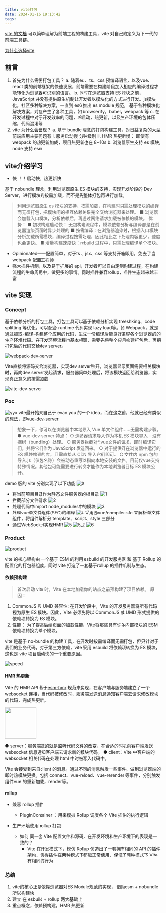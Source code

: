 ```yaml
---
title: vite打包
date: 2024-01-16 19:13:42
tags:
---
```

[vite 的文档](https://cn.vitejs.dev/) 可以简单理解为前端工程的构建工具，vite 对自己的定义为下一代的前端工具链。

[为什么选择vite](https://cn.vitejs.dev/guide/why.html)

## 前言

1. 首先为什么需要打包工具？
	a. 随着es 、ts、css 预编译语言，以及vue、react 类的前端框架的快速发展，前端需要在构建阶段加入相应的编译过程才能转化为浏览器可识别的语言。
	b. 同时在浏览器支持 ES 模块之前，JavaScript 并没有提供原生机制让开发者以模块化的方式进行开发。js模块化，社区多种解决方案，一直到 es6 推出 es module 规范。
		基于各种模块化解决方案，对应产生了各种工具，如 browserify，babel，webpack 等
	c. 在开发过程中对于开发效率的问题，冷启动，热更新，以及生产环境的包体压缩，代码混淆等
2. vite 为什么会出现？
	a. 基于 bundle 理念的打包构建工具，对日益复杂的大型前端应用主要问题有
		i. 服务启动慢 分钟级别
		ii. HMR 热更新慢： 即使有 webpack 的热更新加成，项目热更新也在 8~10s
    b. 浏览器原生支持 es 模块, node 支持 esm

## vite介绍学习

- 快 ！！启动快，热更新快 

基于 nobundle 理念，利用浏览器原生 ES 模块的支持，实现开发阶段的 Dev Server，进行模块的按需加载，而不是先整体打包再进行加载。

> 利用浏览器原生 es 模块的支持，按需加载，在构建时只需处理模块的编译而无须打包，把模块间的相互依赖关系完全交给浏览器来处理。
        ■ 浏览器会加载入口模块，分析依赖后，再通过网络请求加载被依赖的模块。
优势：
        ■ 初次构建启动快： 无包构建流程中，模块依赖分析与编译都是在浏览器渲染页面时异步处理的
        ■ 按需编译：在浏览器渲染时，根据入口模块分析加载所需模块，编译过程按需处理，因此相比之下处理内容更少，速度也会更快。
        ■ 增量构建速度快：rebuild 过程中，只需处理编译单个模块。

- Opinionated——配置简单，对于ts 、jsx、css 等支持开箱即用，免去了当 webpack 配置工程师
- 强大插件机制，以及易于扩展的 api，开发者可以自由定制构建过程，在构建流程的生命周期中，做更多的事情。同时插件兼容rollup，插件生态越来越丰富

## vite 实现

### Concept

基于依赖分析的打包工具，打包工具可以基于依赖分析实现 treeshking、code splitting 等优化，可以配合 runtime 代码实现 lazy load等。如 Webpack，就是通过抓取-编译-构建整个应用的代码，生成一份编译后能良好兼容各个浏览器的的生产环境代码。在开发环境流程也基本相同，需要先将整个应用构建打包后，再把打包后的代码交给dev server。

![webpack-dev-server](webpack-dev-server.png)

Vite直接将源码交给浏览器，实现dev server秒开，浏览器显示页面需要相关模块时，再向dev server发起请求，服务器简单处理后，将该模块返回给浏览器，实现真正意义的按需加载

![vite-dev-server](vite-dev-server.png)

### Poc

![yyx](yyx.png)
vite最开始来自己于 evan you 的一个 idea，而在这之前，他就已经有类似的想法，即[vue-dev-server](https://github.com/vuejs/vue-dev-server)

> 想象一下，你可以在浏览器中本地导入 Vue 单文件组件......无需构建步骤。
● vue-dev-server 特点：
	○ 浏览器请求导入作为本机 ES 模块导入 - 没有捆绑（bundling）处理。
	○ 服务器拦截对*.vue文件的请求，即时编译它们，并将它们作为 JavaScript 发送回来。
	○ 对于提供可在浏览器中运行的 ES 模块构建的库，只需直接从 CDN 导入它们即可。
	○ 文件内 npm 包的导入.js（仅包名称）会被动态重写以指向本地安装的文件。目前仅vue支持特殊情况。其他包可能需要进行转换才能作为本地浏览器目标 ES 模块公开。

demo 版的 vite 分别实现了以下功能
![0](0.png)
- 将当前项目目录作为静态文件服务器的根目录
![1](1.png)
- 拦截部分文件请求
![2](2.png)
- 处理代码中import node_modules中的模块
![3](3.png)
- 处理vue单文件组件(SFC)的编译
![4](4.png)
采用@vue/compiler-sfc 来解析单文件组件，将组件解析分 template、script、style 三部分
- 通过WebSocket实现HMR
![5](5.png)
![5_2](5_2.png)
![6](6.png)

### Product

![product](product.png)

vite 的核心架构由 一个基于 ESM 的利用 esbuild 的开发服务器 和 基于 Rollup 的配置化的打包器组成，同时 vite 打造了一套基于rollup 的插件机制与生态。

#### 依赖预构建

> 首次启动 vite 时，Vite 在本地加载你的站点之前预构建了项目依赖。
原因：

1. CommonJS 和 UMD 兼容性: 在开发阶段中，Vite 的开发服务器将所有代码视为原生 ES 模块。因此，Vite 必须先将以 CommonJS 或 UMD 形式提供的依赖项转换为 ES 模块。
2. 性能： 为了提高后续页面的加载性能，Vite将那些具有许多内部模块的 ESM 依赖项转换为单个模块。

vite 是基于 no-bundle 的构建工具，在开发时按需编译而无需打包，但只针对于我们的业务代码，对于第三方依赖，vite 采用 esbuild 将依赖项转换为 ES 模块，这也是 vite 项目启动快的一个重要原因。

![speed](speed.png)


#### HMR 热更新
Vite 的 HMR API 基于[esm-hmr](https://github.com/FredKSchott/esm-hmr/tree/master) 规范来实现，在客户端与服务端建立了一个 websocket 连接，当代码被修改时，服务端发送消息通知客户端去请求修改模块的代码，完成热更新。

<!-- ![流程](流程.png) -->
<img src=流程.png width=100  />


● server：服务端做的就是监听代码文件的改变，在合适的时机向客户端发送 websocket 信息通知客户端去请求新的模块代码。
● client：Vite 中客户端的 websocket 相关代码在处理 html 中时被写入代码中。

Vite 会接受到来自client 的消息。通过不同的消息触发一些事件。做到浏览器端的即时热模块更换。包括 connect、vue-reload、vue-rerender 等事件，分别触发组件vue 的重新加载，render等。

#### rollup
- 兼容 rollup 插件
   	- PluginContainer ：用来模拟 Rollup 调度各个 Vite 插件的执行逻辑

- 生产环境使用 rollup 打包
	- 如何 同一套 Vite 配置文件和源码，在开发环境和生产环境下的表现是一致的？
		- Vite 在开发模式下，模仿 Rollup 仿造出了一套拥有相同的 API 的插件架构，使得插件在两种模式下都能正常使用，保证了两种模式下 Vite 有相同的行为

### 总结

1. vite的核心正是依靠浏览器对ES Module规范的实现， 借助esm +  nobundle 所以构建快
2. 建立 在 esbuild   + rollup  两大基础上
3. 重点概念，依赖预构建，HMR 热更新

